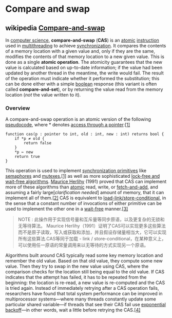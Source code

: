 # Compare and swap



## wikipedia [Compare-and-swap](https://en.wikipedia.org/wiki/Compare-and-swap)

In [computer science](https://en.wikipedia.org/wiki/Computer_science), **compare-and-swap** (**CAS**) is an [atomic](https://en.wikipedia.org/wiki/Atomic_(computer_science)) [instruction](https://en.wikipedia.org/wiki/Instruction_(computer_science)) used in [multithreading](https://en.wikipedia.org/wiki/Thread_(computer_science)#Multithreading) to achieve [synchronization](https://en.wikipedia.org/wiki/Synchronization_(computer_science)). It compares the contents of a memory location with a given value and, only if they are the same, modifies the contents of that memory location to a new given value. This is done as a single **atomic operation**. The atomicity guarantees that the new value is calculated based on up-to-date information; if the value had been updated by another thread in the meantime, the write would fail. The result of the operation must indicate whether it performed the substitution; this can be done either with a simple [boolean](https://en.wikipedia.org/wiki/Boolean_logic) response (this variant is often called **compare-and-set**), or by returning the value read from the memory location (*not* the value written to it).



### Overview

A compare-and-swap operation is an atomic version of the following [pseudocode](https://en.wikipedia.org/wiki/Pseudocode), where * denotes [access through a pointer](https://en.wikipedia.org/wiki/Indirection):[[1\]](https://en.wikipedia.org/wiki/Compare-and-swap#cite_note-plan9-1)

```pseudocode
function cas(p : pointer to int, old : int, new : int) returns bool {
    if *p ≠ old {
        return false
    }
    *p ← new
    return true
}
```

This operation is used to implement [synchronization primitives](https://en.wikipedia.org/wiki/Synchronization_(computer_science)#Thread_or_process_synchronization) like [semaphores](https://en.wikipedia.org/wiki/Semaphore_(programming)) and [mutexes](https://en.wikipedia.org/wiki/Mutex),[[1\]](https://en.wikipedia.org/wiki/Compare-and-swap#cite_note-plan9-1) as well as more sophisticated [lock-free and wait-free algorithms](https://en.wikipedia.org/wiki/Lock-free_and_wait-free_algorithms). [Maurice Herlihy](https://en.wikipedia.org/wiki/Maurice_Herlihy) (1991) proved that CAS can implement more of these algorithms than [atomic](https://en.wikipedia.org/wiki/Atomic_operation) read, write, or [fetch-and-add](https://en.wikipedia.org/wiki/Fetch-and-add), and assuming a fairly large[*clarification needed*] amount of memory, that it can implement all of them.[[2\]](https://en.wikipedia.org/wiki/Compare-and-swap#cite_note-herlihy91-2) CAS is equivalent to [load-link/store-conditional](https://en.wikipedia.org/wiki/Load-link/store-conditional), in the sense that a constant number of invocations of either primitive can be used to implement the other one in a [wait-free](https://en.wikipedia.org/wiki/Wait-free) manner.[[3\]](https://en.wikipedia.org/wiki/Compare-and-swap#cite_note-3)

> NOTE : 此操作用于实现信号量和互斥量等同步原语，以及更复杂的无锁和无等待算法。 Maurice Herlihy（1991）证明了CAS可以实现更多这些算法而不是原子读取，写入或获取和添加，并且假设存储量相当大，它可以实现所有这些算法.CAS等同于加载 -  link / store-conditional，在某种意义上，可以使用任一原语的常量调用来以无等待的方式实现另一个原语。

Algorithms built around CAS typically read some key memory location and remember the old value. Based on that old value, they compute some new value. Then they try to swap in the new value using CAS, where the comparison checks for the location still being equal to the old value. If CAS indicates that the attempt has failed, it has to be repeated from the beginning: the location is re-read, a new value is re-computed and the CAS is tried again. Instead of immediately retrying after a CAS operation fails, researchers have found that total system performance can be improved in multiprocessor systems—where many threads constantly update some particular shared variable—if threads that see their CAS fail use [exponential backoff](https://en.wikipedia.org/wiki/Exponential_backoff)—in other words, wait a little before retrying the CAS.[[4\]](https://en.wikipedia.org/wiki/Compare-and-swap#cite_note-dice-4)

